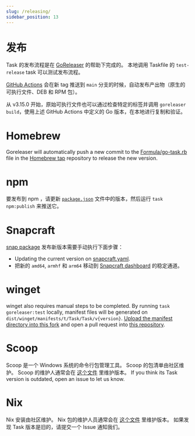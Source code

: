 ```yaml
---
slug: /releasing/
sidebar_position: 13
---
```


# 发布

Task 的发布流程是在 [GoReleaser][goreleaser] 的帮助下完成的。 本地调用 Taskfile 的 `test-release` task 可以测试发布流程。

[GitHub Actions](https://github.com/saturn4er/task/actions) 会在新 tag 推送到 `main` 分支的时候，自动发布产出物（原生的可执行文件、DEB 和 RPM 包）。

从 v3.15.0 开始，原始可执行文件也可以通过检查特定的标签并调用 `goreleaser build`，使用上述 GitHub Actions 中定义的 Go 版本，在本地进行复制和验证。

# Homebrew

Goreleaser will automatically push a new commit to the [Formula/go-task.rb][gotaskrb] file in the [Homebrew tap][homebrewtap] repository to release the new version.

# npm

要发布到 npm ，请更新 [`package.json`][packagejson] 文件中的版本，然后运行 `task npm:publish` 来推送它。

# Snapcraft

[snap package](https://github.com/go-task/snap) 发布新版本需要手动执行下面步骤：

- Updating the current version on [snapcraft.yaml][snapcraftyaml].
- 把新的 `amd64`, `armhf` 和 `arm64` 移动到 [Snapcraft dashboard][snapcraftdashboard] 的稳定通道。

# winget

winget also requires manual steps to be completed. By running `task goreleaser:test` locally, manifest files will be generated on `dist/winget/manifests/t/Task/Task/v{version}`. [Upload the manifest directory into this fork](https://github.com/go-task/winget-pkgs/tree/master/manifests/t/Task/Task) and open a pull request into [this repository](https://github.com/microsoft/winget-pkgs).

# Scoop

Scoop 是一个 Windows 系统的命令行包管理工具。 Scoop 的包清单由社区维护。 Scoop 的维护人通常会在 [这个文件](https://github.com/lukesampson/scoop-extras/blob/master/bucket/task.json) 里维护版本。 If you think its Task version is outdated, open an issue to let us know.

# Nix

Nix 安装由社区维护。 Nix 包的维护人员通常会在 [这个文件](https://github.com/NixOS/nixpkgs/blob/nixos-unstable/pkgs/development/tools/go-task/default.nix) 里维护版本。 如果发现 Task 版本是旧的，请提交一个 Issue 通知我们。

<!-- prettier-ignore-start -->

<!-- prettier-ignore-end -->
[goreleaser]: https://goreleaser.com/
[homebrewtap]: https://github.com/go-task/homebrew-tap
[gotaskrb]: https://github.com/go-task/homebrew-tap/blob/main/Formula/go-task.rb
[packagejson]: https://github.com/saturn4er/task/blob/main/package.json#L3
[snapcraftyaml]: https://github.com/go-task/snap/blob/main/snap/snapcraft.yaml#L2
[snapcraftdashboard]: https://snapcraft.io/task/releases

